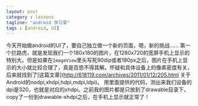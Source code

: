 ```yaml
---
layout: post
category : lessons
tagline: "android 学习录"
tags : [android, UI]
---
```

今天开始做android的UI了，要自己独立做一个新的页面，嗯，新的挑战…… 
第一个拦路虎，就是发现我们一个180x180的图片，在1280x720的宽屏手机上显示的特别大。但是如果在<code>ImageView</code>里头写死90dip或者180px之后，图片在手机上显示的大小就比较合理了，真是百思不得其解。怀疑和具体设备上的像素密度有关，后来就找到了[这篇文章](http://618119.com/archives/2011/01/12/205.html 关于Android的nodpi,xhdpi,hdpi,mdpi,ldpi)。 用里面提供的代码，测出来我们设备的dpi是320，也就是对应的xhdpi。之前我的图片都是只放到了drawable目录下，copy了一份到drawable-xhdpi之后，在手机上显示就正常了！

